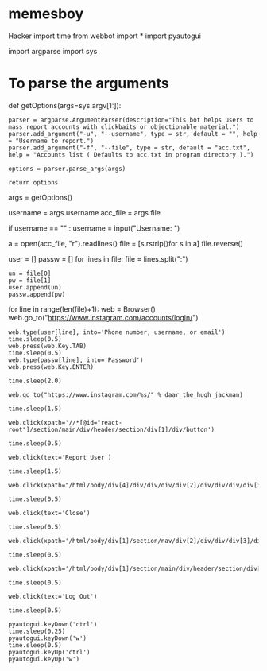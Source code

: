 # memesboy
Hacker
import time
from webbot import *
import pyautogui

import argparse
import sys

# To parse the arguments
def getOptions(args=sys.argv[1:]):

    parser = argparse.ArgumentParser(description="This bot helps users to mass report accounts with clickbaits or objectionable material.")
    parser.add_argument("-u", "--username", type = str, default = "", help = "Username to report.")
    parser.add_argument("-f", "--file", type = str, default = "acc.txt", help = "Accounts list ( Defaults to acc.txt in program directory ).")

    options = parser.parse_args(args)

    return options


args = getOptions()

username = args.username
acc_file = args.file

if username == "" :
	username = input("Username: ")

a = open(acc_file, "r").readlines()
file = [s.rstrip()for s in a]
file.reverse()

user = []
passw = []
for lines in file:
    file = lines.split(":")

    un = file[0]
    pw = file[1]
    user.append(un)
    passw.append(pw)

for line in range(len(file)+1):
    web = Browser()
    web.go_to("https://www.instagram.com/accounts/login/")

    web.type(user[line], into='Phone number, username, or email')
    time.sleep(0.5)
    web.press(web.Key.TAB)
    time.sleep(0.5)
    web.type(passw[line], into='Password')
    web.press(web.Key.ENTER)

    time.sleep(2.0)

    web.go_to("https://www.instagram.com/%s/" % daar_the_hugh_jackman)

    time.sleep(1.5)

    web.click(xpath='//*[@id="react-root"]/section/main/div/header/section/div[1]/div/button')

    time.sleep(0.5)

    web.click(text='Report User')

    time.sleep(1.5)

    web.click(xpath="/html/body/div[4]/div/div/div/div[2]/div/div/div/div[3]/button[1]")

    time.sleep(0.5)

    web.click(text='Close')

    time.sleep(0.5)

    web.click(xpath='/html/body/div[1]/section/nav/div[2]/div/div/div[3]/div/div[3]/a')

    time.sleep(0.5)

    web.click(xpath='/html/body/div[1]/section/main/div/header/section/div[1]/div/button')

    time.sleep(0.5)

    web.click(text='Log Out')

    time.sleep(0.5)

    pyautogui.keyDown('ctrl')
    time.sleep(0.25)
    pyautogui.keyDown('w')
    time.sleep(0.5)
    pyautogui.keyUp('ctrl')
    pyautogui.keyUp('w')
